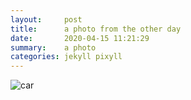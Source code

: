 ```yaml
---
layout:     post
title:      a photo from the other day
date:       2020-04-15 11:21:29
summary:    a photo
categories: jekyll pixyll
---
```


![car](https://i.imgur.com/pAuf9xR.jpg)
